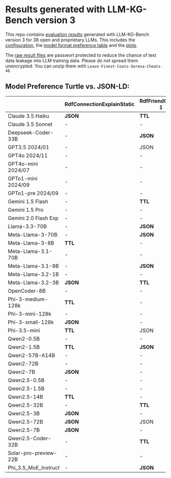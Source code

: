 # Results generated with LLM-KG-Bench version 3

This repo contains [evaluation results](results/) generated with LLM-KG-Bench version 3 for 38 open and proprietary LLMs.
This includes the [configuration](configuration.yml), the [model format preference table](modelPreferences.csv) and the [plots](plots/).

The [raw result files](rawresults/) are passwort protected to reduce the chance of test data leakage into LLM training data. Please do not spread them unencrypted. You can unzip them with `Leave-Finest-Coats-Serena-Cheats-46`

## Model Preference Turtle vs. JSON-LD:

|                                            | RdfConnectionExplainStatic | RdfFriendCount-1 | RdfFriendCount-2 | RdfSyntaxFixList | Sparql2AnswerListOrga | Text2AnswerListOrga |
|--------------------------------------------|----------------------------|------------------|------------------|------------------|-----------------------|---------------------|
| Claude 3.5 Haiku                           | **JSON**                   | **TTL**          | **TTL**          | -                | -                     | -                   |
| Claude 3.5 Sonnet                          | -                          | -                | -                | -                | -                     | -                   |
| Deepseek-Coder-33B                         | -                          | **JSON**         | **JSON**         | **JSON**         | -                     | -                   |
| GPT3.5 2024/01                             | -                          | JSON             | **JSON**         | -                | -                     | **TTL**             |
| GPT4o 2024/11                              | -                          | -                | -                | JSON             | -                     | -                   |
| GPT4o-mini 2024/07                         | -                          | -                | TTL              | -                | -                     | **TTL**             |
| GPTo1-mini 2024/09                         | -                          | -                | -                | -                | -                     | -                   |
| GPTo1-pre 2024/09                          | -                          | -                | -                | -                | -                     | -                   |
| Gemini 1.5 Flash                           | -                          | **TTL**          | -                | -                | -                     | -                   |
| Gemini 1.5 Pro                             | -                          | -                | -                | -                | -                     | -                   |
| Gemini 2.0 Flash Exp                       | -                          | -                | -                | -                | -                     | -                   |
| Llama-3.3-70B                              | -                          | **JSON**         | **JSON**         | **JSON**         | -                     | -                   |
| Meta-Llama-3-70B                           | -                          | **JSON**         | **JSON**         | **JSON**         | -                     | -                   |
| Meta-Llama-3-8B                            | **TTL**                    | -                | -                | -                | -                     | -                   |
| Meta-Llama-3.1-70B                         | -                          | -                | -                | **JSON**         | **TTL**               | -                   |
| Meta-Llama-3.1-8B                          | -                          | **JSON**         | **JSON**         | JSON             | -                     | -                   |
| Meta-Llama-3.2-1B                          | -                          | -                | -                | **JSON**         | -                     | -                   |
| Meta-Llama-3.2-3B                          | **JSON**                   | **TTL**          | **TTL**          | **JSON**         | -                     | -                   |
| OpenCoder-8B                               | -                          | -                | -                | -                | TTL                   | -                   |
| Phi-3-medium-128k                          | **TTL**                    | -                | JSON             | -                | -                     | TTL                 |
| Phi-3-mini-128k                            | -                          | -                | **JSON**         | **JSON**         | -                     | -                   |
| Phi-3-small-128k                           | **JSON**                   | -                | -                | TTL              | -                     | -                   |
| Phi-3.5-mini                               | **TTL**                    | JSON             | -                | **JSON**         | **TTL**               | -                   |
| Qwen2-0.5B                                 | -                          | -                | JSON             | -                | -                     | -                   |
| Qwen2-1.5B                                 | **TTL**                    | **JSON**         | **JSON**         | **JSON**         | -                     | -                   |
| Qwen2-57B-A14B                             | -                          | -                | -                | **JSON**         | TTL                   | **TTL**             |
| Qwen2-72B                                  | -                          | -                | -                | **JSON**         | -                     | -                   |
| Qwen2-7B                                   | **JSON**                   | -                | -                | -                | -                     | TTL                 |
| Qwen2.5-0.5B                               | -                          | -                | -                | -                | -                     | -                   |
| Qwen2.5-1.5B                               | -                          | -                | -                | **JSON**         | -                     | -                   |
| Qwen2.5-14B                                | **TTL**                    | -                | -                | -                | -                     | TTL                 |
| Qwen2.5-32B                                | -                          | **TTL**          | **TTL**          | **JSON**         | **JSON**              | -                   |
| Qwen2.5-3B                                 | **JSON**                   | -                | -                | **JSON**         | -                     | -                   |
| Qwen2.5-72B                                | **JSON**                   | JSON             | **JSON**         | -                | -                     | **TTL**             |
| Qwen2.5-7B                                 | **JSON**                   | -                | -                | -                | **TTL**               | **TTL**             |
| Qwen2.5-Coder-32B                          | -                          | **TTL**          | **TTL**          | -                | -                     | -                   |
| Solar-pro-preview-22B                      | -                          | -                | -                | JSON             | -                     | -                   |
| Phi_3.5_MoE_Instruct                       | -                          | **JSON**         | **JSON**         | **JSON**         | **TTL**               | -                   |
